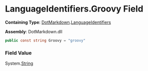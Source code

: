 # LanguageIdentifiers\.Groovy Field

**Containing Type**: [DotMarkdown](../../README.md)\.[LanguageIdentifiers](../README.md)

**Assembly**: DotMarkdown\.dll

```csharp
public const string Groovy = "groovy"
```

### Field Value

System\.[String](https://docs.microsoft.com/en-us/dotnet/api/system.string)